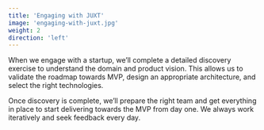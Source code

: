```yaml
---
title: 'Engaging with JUXT'
image: 'engaging-with-juxt.jpg'
weight: 2
direction: 'left'
---
```


When we engage with a startup, we’ll complete a detailed discovery exercise to understand the domain and product vision. This allows us to validate the roadmap towards MVP, design an appropriate architecture, and select the right technologies.

Once discovery is complete, we’ll prepare the right team and get everything in place to start delivering towards the MVP from day one. We always work iteratively and seek feedback every day.
